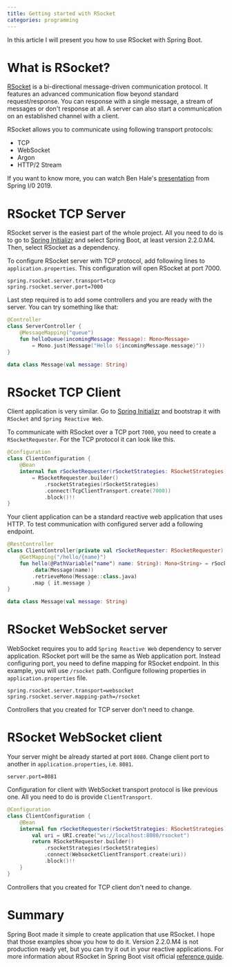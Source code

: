 ```yaml
---
title: Getting started with RSocket
categories: programming
---
```


In this article I will present you how to use RSocket with Spring Boot.

# What is RSocket?

[RSocket](https://rsocket.io) is a bi-directional message-driven communication protocol.
It features an advanced communication flow beyond standard request/response. 
You can response with a single message, a stream of messages or don't response at all.
A server can also start a communication on an established channel with a client.

RSocket allows you to communicate using following transport protocols:
 - TCP
 - WebSocket
 - Argon
 - HTTP/2 Stream

If you want to know more, you can watch Ben Hale's [presentation](https://www.youtube.com/watch?v=dGNv-Djm7h0) from Spring I/0 2019.

# RSocket TCP Server

RSocket server is the easiest part of the whole project. All you need to do is to go to [Spring Initializr](https://start.spring.io) and select Spring Boot, at least version 2.2.0.M4.
Then, select RSocket as a dependency.

To configure RSocket server with TCP protocol, add following lines to `application.properties`. This configuration will open RSocket at port 7000.

```
spring.rsocket.server.transport=tcp
spring.rsocket.server.port=7000
```

Last step required is to add some controllers and you are ready with the server. You can try something like that:

```kotlin
@Controller
class ServerController {
    @MessageMapping("queue")
    fun helloQueue(incomingMessage: Message): Mono<Message> 
        = Mono.just(Message("Hello ${incomingMessage.message}"))
}

data class Message(val message: String)
```

# RSocket TCP Client

Client application is very similar. Go to [Spring Initializr](https://start.spring.io) and bootstrap it with `RSocket` and `Spring Reactive Web`. 

To communicate with RSocket over a TCP port `7000`, you need to create a `RSocketRequester`. For the TCP protocol it can look like this.

```kotlin
@Configuration
class ClientConfiguration {
    @Bean
    internal fun rSocketRequester(rSocketStrategies: RSocketStrategies): RSocketRequester 
        = RSocketRequester.builder()
            .rsocketStrategies(rSocketStrategies)
            .connect(TcpClientTransport.create(7000))
            .block()!!
}
```

Your client application can be a standard reactive web application that uses HTTP. To test communication with configured server add a following endpoint.

```kotlin
@RestController
class ClientController(private val rSocketRequester: RSocketRequester) {
    @GetMapping("/hello/{name}")
    fun hello(@PathVariable("name") name: String): Mono<String> = rSocketRequester.route("queue")
        .data(Message(name))
        .retrieveMono(Message::class.java)
        .map { it.message }
}

data class Message(val message: String)
```

# RSocket WebSocket server

WebSocket requires you to add `Spring Reactive Web` dependency to server application. RSocket port will be the same as Web application port. Instead configuring port, you need to define mapping for RSocket endpoint. In this example, you will use `/rsocket` path. Configure following properties in `application.properties` file.

```
spring.rsocket.server.transport=websocket
spring.rsocket.server.mapping-path=/rsocket
```

Controllers that you created for TCP server don't need to change.

# RSocket WebSocket client

Your server might be already started at port `8080`. Change client port to another in `application.properties`, i.e. `8081`.

```
server.port=8081
```

Configuration for client with WebSocket transport protocol is like previous one. All you need to do is provide `ClientTransport`.

```kotlin
@Configuration
class ClientConfiguration {
    @Bean
    internal fun rSocketRequester(rSocketStrategies: RSocketStrategies): RSocketRequester {
        val uri = URI.create("ws://localhost:8080/rsocket")
        return RSocketRequester.builder()
            .rsocketStrategies(rSocketStrategies)
            .connect(WebsocketClientTransport.create(uri))
            .block()!!
    }
}
```

Controllers that you created for TCP client don't need to change.

# Summary

Spring Boot made it simple to create application that use RSocket.
I hope that those examples show you how to do it.
Version 2.2.0.M4 is not production ready yet, but you can try it out in your reactive applications. 
For more information about RSocket in Spring Boot visit official [reference guide](https://docs.spring.io/spring-boot/docs/2.2.0.M4/reference/htmlsingle/#boot-features-rsocket).